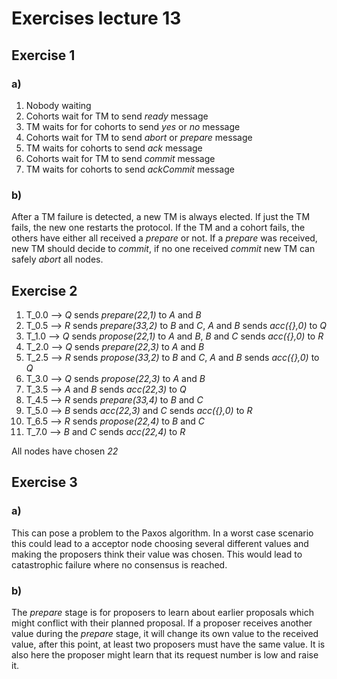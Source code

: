 # Exercises lecture 13

## Exercise 1
### a)
1. Nobody waiting
1. Cohorts wait for TM to send *ready* message
1. TM waits for for cohorts to send *yes* or *no* message
1. Cohorts wait for TM to send *abort* or *prepare* message
1. TM waits for cohorts to send *ack* message
1. Cohorts wait for TM to send *commit* message
1. TM waits for cohorts to send *ackCommit* message

### b)
After a TM failure is detected, a new TM is always elected.
If just the TM fails, the new one restarts the protocol.
If the TM and a cohort fails, the others have either all received a *prepare* or not.
If a *prepare* was received, new TM should decide to *commit*, if no one received *commit* new TM can safely *abort* all nodes. 

## Exercise 2
1. T_0.0 	--> *Q* sends *prepare(22,1)* to *A* and *B*
1. T_0.5	--> *R* sends *prepare(33,2)* to *B* and *C*, *A* and *B* sends *acc({},0)* to *Q*
1. T_1.0	--> *Q* sends *propose(22,1)* to *A* and *B*, *B* and *C* sends *acc({},0)* to *R*
1. T_2.0 	--> *Q* sends *prepare(22,3)* to *A* and *B*
1. T_2.5 	--> *R* sends *propose(33,2)* to *B* and *C*, *A* and *B* sends *acc({},0)* to *Q*
1. T_3.0 	--> *Q* sends *propose(22,3)* to *A* and *B*
1. T_3.5 	--> *A* and *B* sends *acc(22,3)* to *Q*
1. T_4.5 	--> *R* sends *prepare(33,4)* to *B* and *C*
1. T_5.0	--> *B* sends *acc(22,3)* and *C* sends *acc({},0)* to *R*
1. T_6.5 	--> *R* sends *propose(22,4)* to *B* and *C*
1. T_7.0	--> *B* and *C* sends *acc(22,4)* to *R*

All nodes have chosen *22*

## Exercise 3
### a)
This can pose a problem to the Paxos algorithm. 
In a worst case scenario this could lead to a acceptor node choosing several different values and making the proposers think their value was chosen.
This would lead to catastrophic failure where no consensus is reached.

### b)
The *prepare* stage is for proposers to learn about earlier proposals which might conflict with their planned proposal.
If a proposer receives another value during the *prepare* stage, it will change its own value to the received value,
after this point, at least two proposers must have the same value. 
It is also here the proposer might learn that its request number is low and raise it.